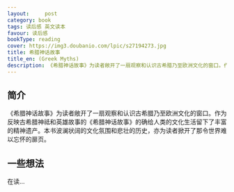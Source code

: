 ```yaml
---
layout:     post
category: book
tags: 读后感 英文读本
favour: 读后感
bookType: reading
cover: https://img3.doubanio.com/lpic/s27194273.jpg
title: 希腊神话故事
title_en: (Greek Myths)
description: 《希腊神话故事》为读者敞开了一扇观察和认识古希腊乃至欧洲文化的窗口。作为反映古希腊神祗和英雄故事的《希腊神话故事》的确给人类的文化生活留下了丰富的精神遗产。本书波澜状阔的文化氛围和悲壮的历史，亦为读者掀开了那令世界难以忘怀的扉页。
---
```


## 简介
《希腊神话故事》为读者敞开了一扇观察和认识古希腊乃至欧洲文化的窗口。作为反映古希腊神祗和英雄故事的《希腊神话故事》的确给人类的文化生活留下了丰富的精神遗产。本书波澜状阔的文化氛围和悲壮的历史，亦为读者掀开了那令世界难以忘怀的扉页。

## 一些想法
在读...